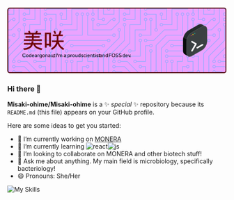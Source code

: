 ![Header](./github-header-image.png)

### Hi there 👋

**Misaki-ohime/Misaki-ohime** is a ✨ _special_ ✨ repository because its `README.md` (this file) appears on your GitHub profile.

Here are some ideas to get you started:

- 🔭 I’m currently working on [MONERA](https://github.com/Misaki-ohime/MONERA)
- 🌱 I’m currently learning ![react](https://img.shields.io/badge/React-20232A?style=for-the-badge&logo=react&logoColor=61DAFB)![js](https://img.shields.io/badge/JavaScript-F7DF1E?style=for-the-badge&logo=javascript&logoColor=black)
- 👯 I’m looking to collaborate on MONERA and other biotech stuff!
- 💬 Ask me about  anything. My main field is microbiology, specifically bacteriology!
- 😄 Pronouns: She/Her

![My Skills](https://skills.thijs.gg/icons?i=js,react,r,py)
